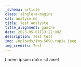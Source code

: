```yaml
---
_schema: article
class: single-e-magine
cat: analyse.md
title: Test Analyste
title_alignment: gauche
date: 2023-05-01T13:22:00Z
description: Test test
img: /uploads/img-5690-copie.jpeg
img_credits: Test
---
```

Lorem ipsum dolor sit amet